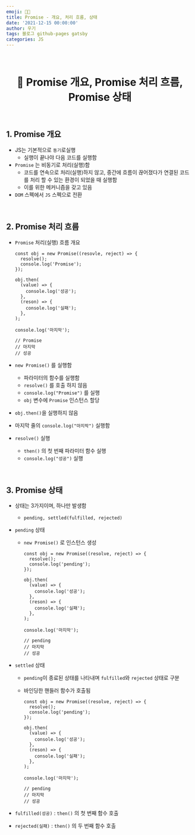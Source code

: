 ```yaml
---
emoji: 👨‍💻
title: Promise - 개요, 처리 흐름, 상태
date: '2021-12-15 00:00:00'
author: 우기
tags: 블로그 github-pages gatsby
categories: JS
---
```


<br>

<h1 align="center">
  👋  Promise 개요, Promise 처리 흐름, Promise 상태
</h1>

<br>

## 1. Promise 개요

- JS는 기본적으로 `동기`로실행
  - 실행이 끝나야 다음 코드를 실행함
- `Promise` 는 비동기로 처리(실행)함
  - 코드를 연속으로 처리(실행)하지 않고, 중간에 흐름이 끊어졌다가 연결된 코드를 처리 할 수 있는 환경이 되었을 때 실행함
  - 이를 위한 메커니즘을 갖고 있음
- `DOM` 스펙에서 `JS` 스펙으로 전환

<br>

## 2. Promise 처리 흐름

- `Promise` 처리(실행) 흐름 개요

  ```tsx
  const obj = new Promise((resovle, reject) => {
    resolve();
    console.log('Promise');
  });

  obj.then(
    (value) => {
      console.log('성공');
    },
    (reson) => {
      console.log('실패');
    },
  );

  console.log('마지막');

  // Promise
  // 마지막
  // 성공
  ```

- `new Promise()` 를 실행함
  - 파라미터의 함수를 실행함
  - `resolve()` 를 호출 하지 않음
  - `console.log("Promise")` 를 실행
  - `obj` 변수에 `Promise` 인스턴스 할당
- `obj.then()`을 실행하지 않음
- 마지막 줄의 `console.log("마지막")` 실행함
- `resolve()` 실행
  - `then()` 의 첫 번째 파라미터 함수 실행
  - `console.log("성공")` 실행

<br>

## 3. Promise 상태

- 상태는 3가지이며, 하나만 발생함
  - `pending, settled(fulfilled, rejected)`
- `pending` 상태

  - `new Promise()` 로 인스턴스 생성

    ```tsx
    const obj = new Promise((resolve, reject) => {
      resolve();
      console.log('pending');
    });

    obj.then(
      (value) => {
        console.log('성공');
      },
      (reson) => {
        console.log('실패');
      },
    );

    console.log('마지막');

    // pending
    // 마지막
    // 성공
    ```

- `settled` 상태

  - `pending`이 종료된 상태를 나타내며 `fulfilled`와 `rejected` 상태로 구분
  - 바인딩한 핸들러 함수가 호출됨

    ```tsx
    const obj = new Promise((resolve, reject) => {
      resolve();
      console.log('pending');
    });

    obj.then(
      (value) => {
        console.log('성공');
      },
      (reson) => {
        console.log('실패');
      },
    );

    console.log('마지막');

    // pending
    // 마지막
    // 성공
    ```

- `fulfilled(성공)` : `then()` 의 첫 번째 함수 호출
- `rejected(실패)` : `then()` 의 두 번째 함수 호출

```toc

```
